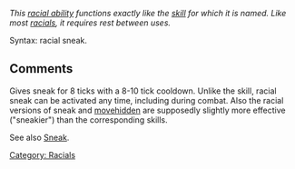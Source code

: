 *This [racial ability](:Category:_Racials "wikilink") functions exactly
like the [skill](:Category:_Skills "wikilink") for which it is named.
Like most [racials](:Category:_Racials "wikilink"), it requires rest
between uses.*

Syntax: racial sneak.

## Comments

Gives sneak for 8 ticks with a 8-10 tick cooldown. Unlike the skill,
racial sneak can be activated any time, including during combat. Also
the racial versions of sneak and
[movehidden](Racial_Movehidden "wikilink") are supposedly slightly more
effective ("sneakier") than the corresponding skills.

See also [Sneak](Sneak "wikilink").

[Category: Racials](Category:_Racials "wikilink")
